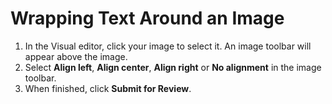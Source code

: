 # Wrapping Text Around an Image

1. In the Visual editor, click your image to select it. An image toolbar will appear above the image.
2. Select **Align left**, **Align center**, **Align right** or **No alignment** in the image toolbar. 
3. When finished, click **Submit for Review**.
